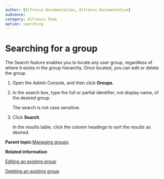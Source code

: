 ```yaml
---
author: [Alfresco Documentation, Alfresco Documentation]
audience: 
category: Alfresco Team
option: searching
---
```


# Searching for a group

The Search feature enables you to locate any user group, regardless of where it exists in the group hierarchy. Once located, you can edit or delete the group.

1.  Open the Admin Console, and then click **Groups**.

2.  In the search box, type the full or partial identifier, not display name, of the desired group.

    The search is not case sensitive.

3.  Click **Search**.

    In the results table, click the column headings to sort the results as desired.


**Parent topic:**[Managing groups](../concepts/at-adminconsole-groups.md)

**Related information**  


[Editing an existing group](at-adminconsole-group-edit.md)

[Deleting an existing group](at-adminconsole-group-delete.md)

